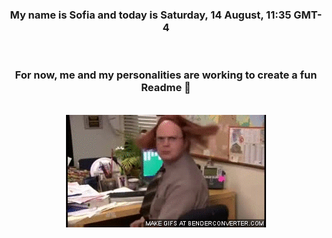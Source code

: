 


<div align="center">
<h3 >My name is Sofia and today is Saturday, 14 August, 11:35 GMT-4</h3><br>
<h3 >For now, me and my personalities are working to create a fun Readme 👋
</h3><br>
<img src='img/dwight.gif' alt='working...'/>
</div>
